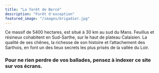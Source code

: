 ```yaml
---
title: "La forêt de Bercé"
description: "Forêt d'exception"
featured_image: "/images/brigadier.jpg"
---
```


Ce massif de 5400 hectares, est situé à 30 km au sud du Mans. 
Feuillus et résineux cohabitent en Sud-Sarthe, sur le haut de plateau Calaisien.
La qualité de ses chênes, la richesse de son histoire et l’attachement des Sarthois, 
en font un des lieux secrets les plus prisés de la vallée du Loir.

### Pour ne rien perdre de vos ballades, pensez à indexer ce site sur vos écrans.
